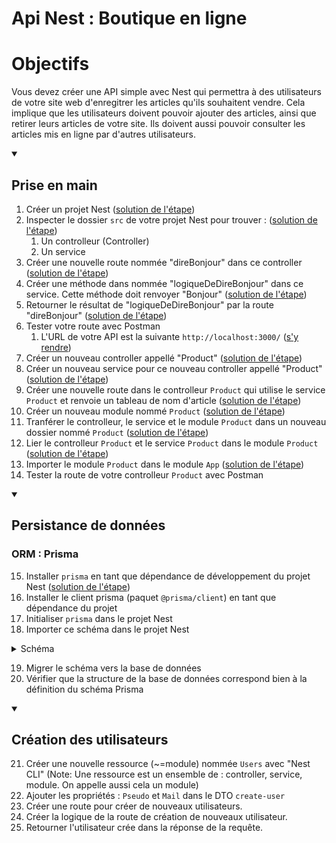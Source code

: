# Api Nest : Boutique en ligne

# Objectifs

Vous devez créer une API simple avec Nest qui permettra à des utilisateurs de votre site web d'enregitrer les articles qu'ils souhaitent vendre. Cela implique que les utilisateurs doivent pouvoir ajouter des articles, ainsi que retirer leurs articles de votre site. Ils doivent aussi pouvoir consulter les articles mis en ligne par d'autres utilisateurs.

<details open><summary><h2>Prise en main</h2></summary>

1. Créer un projet Nest ([solution de l'étape](https://github.com/benjGam/E-Commerce-API-NW/tree/01-cr%C3%A9er-un-projet-nest))
2. Inspecter le dossier `src` de votre projet Nest pour trouver : ([solution de l'étape](https://github.com/benjGam/E-Commerce-API-NW/tree/02-inspecter-src))
   1. Un controlleur (Controller)
   2. Un service
3. Créer une nouvelle route nommée "direBonjour" dans ce controller ([solution de l'étape](https://github.com/benjGam/E-Commerce-API-NW/tree/03-cr%C3%A9er-une-route))
4. Créer une méthode dans nommée "logiqueDeDireBonjour" dans ce service. Cette méthode doit renvoyer "Bonjour" ([solution de l'étape](https://github.com/benjGam/E-Commerce-API-NW/tree/04-cr%C3%A9er-une-m%C3%A9thode-dans-un-service))
5. Retourner le résultat de "logiqueDeDireBonjour" par la route "direBonjour" ([solution de l'étape](https://github.com/benjGam/E-Commerce-API-NW/tree/05-retourner-le-resultat))
6. Tester votre route avec Postman
   1. L'URL de votre API est la suivante `http://localhost:3000/` ([s'y rendre](http://localhost:3000/))
7. Créer un nouveau controller appellé "Product" ([solution de l'étape](https://github.com/benjGam/E-Commerce-API-NW/tree/07-cr%C3%A9er-un-controller))
8. Créer un nouveau service pour ce nouveau controller appellé "Product" ([solution de l'étape](https://github.com/benjGam/E-Commerce-API-NW/tree/08-cr%C3%A9er-un-service))
9. Créer une nouvelle route dans le controlleur `Product` qui utilise le service `Product` et renvoie un tableau de nom d'article ([solution de l'étape](https://github.com/benjGam/E-Commerce-API-NW/tree/09-cr%C3%A9er-une-route))
10. Créer un nouveau module nommé `Product` ([solution de l'étape](https://github.com/benjGam/E-Commerce-API-NW/tree/10-cr%C3%A9er-un-module-product))
11. Tranférer le controlleur, le service et le module `Product` dans un nouveau dossier nommé `Product` ([solution de l'étape](https://github.com/benjGam/E-Commerce-API-NW/tree/11-transf%C3%A9rer-dans-un-dossier))
12. Lier le controlleur `Product` et le service `Product` dans le module `Product` ([solution de l'étape](https://github.com/benjGam/E-Commerce-API-NW/tree/12-lier-controller-et-service-au-module))
13. Importer le module `Product` dans le module `App` ([solution de l'étape](https://github.com/benjGam/E-Commerce-API-NW/tree/13-importer-module-product-dans-module-app))
14. Tester la route de votre controlleur `Product` avec Postman
</details>

<details open><summary><h2>Persistance de données</h2></summary>

### ORM : Prisma

15. Installer `prisma` en tant que dépendance de développement du projet Nest ([solution de l'étape](https://github.com/benjGam/E-Commerce-API-NW/tree/15-installer-prisma))
16. Installer le client prisma (paquet `@prisma/client`) en tant que dépendance du projet
17. Initialiser `prisma` dans le projet Nest 
18. Importer ce schéma dans le projet Nest
<details>
<summary>Schéma</summary>

```prisma
generator client {
  provider = "prisma-client-js"
}

datasource db {
  provider = "postgresql"
  url      = env("DB_URL")
}

model Products {
  UUID        String @id(map: "products_uuid") @unique() @default(uuid()) @db.VarChar(36) //UUIDv4
  Name        String @db.VarChar(50)
  Price       Int
  Description String @db.Text()
  authorUUID  String @db.VarChar(36) // Ref to UUIDv4
  Author      Users  @relation(map: "product_author", fields: [authorUUID], references: [UUID])
}

model Users {
  UUID     String     @id(map: "users_uuid") @unique() @default(uuid()) @db.VarChar(36) //UUIDv4
  Pseudo   String     @unique() @db.VarChar(50)
  Mail     String     @unique() @db.VarChar(75)
  Products Products[]
}
```

</details>

19. Migrer le schéma vers la base de données
20. Vérifier que la structure de la base de données correspond bien à la définition du schéma Prisma

</details>

<details open><summary><h2>Création des utilisateurs</h2></summary>

21. Créer une nouvelle ressource (~=module) nommée `Users` avec "Nest CLI" (Note: Une ressource est un ensemble de : controller, service, module. On appelle aussi cela un module)
22. Ajouter les propriétés : `Pseudo` et `Mail` dans le DTO `create-user`
23. Créer une route pour créer de nouveaux utilisateurs.
24. Créer la logique de la route de création de nouveaux utilisateur.
25. Retourner l'utilisateur crée dans la réponse de la requête.

</details>